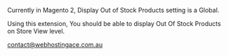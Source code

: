 Currently in Magento 2, Display Out of Stock Products setting is a Global.

Using this extension, You should be able to display Out Of Stock Products on Store View level.

contact@webhostingace.com.au
